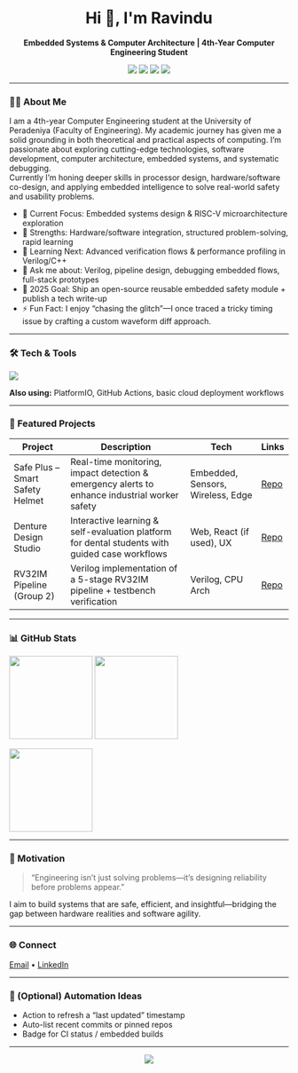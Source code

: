 <!-- Profile Header -->
<h1 align="center">Hi 👋, I'm Ravindu</h1>
<p align="center">
  <strong>Embedded Systems & Computer Architecture | 4th-Year Computer Engineering Student</strong>
</p>

<!-- Badges / Quick Links -->
<p align="center">
  <a href="mailto:ravindulakshan.rl2002@gmail.com"><img src="https://img.shields.io/badge/Email-Contact-blue?style=flat" /></a>
  <a href="https://www.linkedin.com/in/ravindu-lakshan-45bb00278/"><img src="https://img.shields.io/badge/LinkedIn-Connect-0A66C2?style=flat&logo=linkedin" /></a>
  <a href="https://ravindu439.github.io"><img src="https://img.shields.io/badge/Portfolio-Live-success?style=flat" /></a>
  <a href="https://github.com/ravindu439?tab=repositories"><img src="https://img.shields.io/badge/Projects-Explore-informational?style=flat" /></a>
</p>

---

### 👨‍💻 About Me
I am a 4th-year Computer Engineering student at the University of Peradeniya (Faculty of Engineering). My academic journey has given me a solid grounding in both theoretical and practical aspects of computing. I’m passionate about exploring cutting-edge technologies, software development, computer architecture, embedded systems, and systematic debugging.  
Currently I’m honing deeper skills in processor design, hardware/software co-design, and applying embedded intelligence to solve real-world safety and usability problems.

- 🔭 Current Focus: Embedded systems design & RISC-V microarchitecture exploration  
- 🧠 Strengths: Hardware/software integration, structured problem-solving, rapid learning  
- 🌱 Learning Next: Advanced verification flows & performance profiling in Verilog/C++  
- 💬 Ask me about: Verilog, pipeline design, debugging embedded flows, full-stack prototypes  
- 🎯 2025 Goal: Ship an open-source reusable embedded safety module + publish a tech write-up  
- ⚡ Fun Fact: I enjoy “chasing the glitch”—I once traced a tricky timing issue by crafting a custom waveform diff approach.

---

### 🛠 Tech & Tools
<p>
  <img src="https://skillicons.dev/icons?i=js,react,nodejs,python,cpp,verilog,html,css,linux,git,github,aws,figma" />
</p>
<p>
  <strong>Also using:</strong> PlatformIO, GitHub Actions, basic cloud deployment workflows
</p>

---

### 🚀 Featured Projects
| Project | Description | Tech | Links |
|---------|-------------|------|-------|
| Safe Plus – Smart Safety Helmet | Real-time monitoring, impact detection & emergency alerts to enhance industrial worker safety | Embedded, Sensors, Wireless, Edge | [Repo](https://github.com/cepdnaclk/e20-3yp-SafePlus) |
| Denture Design Studio | Interactive learning & self-evaluation platform for dental students with guided case workflows | Web, React (if used), UX | [Repo](https://github.com/cepdnaclk/e20-co227-Denture-Design-Studio) |
| RV32IM Pipeline (Group 2) | Verilog implementation of a 5-stage RV32IM pipeline + testbench verification | Verilog, CPU Arch | [Repo](https://github.com/cepdnaclk/e20-co502-RV32IM-pipeline-implementation-group-2) |

<!-- You can extend with more details, images, or auto-generation later -->

---

### 📊 GitHub Stats
<p>
  <img height="150" src="https://github-readme-stats.vercel.app/api?username=ravindu439&show_icons=true&theme=tokyonight&hide_border=true" />
  <img height="150" src="https://github-readme-streak-stats.herokuapp.com?user=ravindu439&theme=tokyonight&hide_border=true" />
</p>
<p>
  <img height="150" src="https://github-readme-stats.vercel.app/api/top-langs/?username=ravindu439&layout=compact&theme=tokyonight&hide_border=true" />
</p>

---

### 🧩 Motivation
> “Engineering isn’t just solving problems—it’s designing reliability before problems appear.”

I aim to build systems that are safe, efficient, and insightful—bridging the gap between hardware realities and software agility.

---

### 🌐 Connect
<p>
  <a href="mailto:ravindulakshan.rl2002@gmail.com">Email</a> •
  <a href="https://www.linkedin.com/in/ravindu-lakshan-45bb00278/">LinkedIn</a>
</p>

---

### 🔄 (Optional) Automation Ideas
- Action to refresh a “last updated” timestamp
- Auto-list recent commits or pinned repos
- Badge for CI status / embedded builds

---

<p align="center">
  <img src="https://komarev.com/ghpvc/?username=ravindu439&style=flat&color=blue" />
</p>
